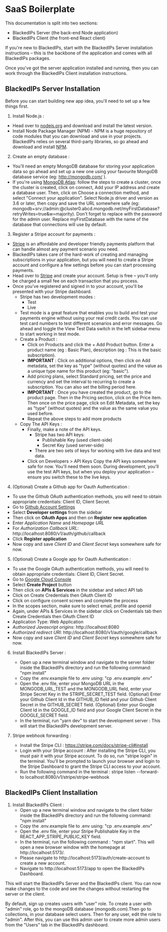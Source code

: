 # SaaS Boilerplate

This documentation is split into two sections:
- BlackedIPs Server (the back-end Node application) 
- BlackedIPs Client (the front-end React client)

If you're new to BlackedIPs, start with the BlackedIPs Server installation instructions – this is the backbone of the application and comes with all BlackedIPs packages.

Once you've got the server application installed and running, then you can work through the BlackedIPs Client installation instructions.

## BlackedIPs Server Installation

Before you can start building new app idea, you'll need to set up a few things first. 

1. Install Node.js : 
- Head over to [nodejs.org](nodejs.org) and download and install the latest version.
- Install Node Package Manager (NPM) - NPM is a huge repository of code modules that you can download and use in your projects. BlackedIPs relies on several third-party libraries, so go ahead and download and install [NPM](https://www.npmjs.com/get-npm).
2. Create an empty database :
- You'll need an empty MongoDB database for storing your application data so go ahead and set up a new one using your favourite MongoDB database service (eg: http://mongodb.com/ ).
- If you're using [MongoDB Atlas](http://mongodb.com/): follow the steps to create a cluster, once the cluster is created, click on connect, Add your IP address and create a database user. Then, click on Choose a connection method, and select "Connect your application". Select Node.js driver and version as 3.6 or later, then copy and save the URL somewhere safe (eg: mongodb+srv://admin:<password>@cluster0.abcd.mongodb.net/myFirstDatabase?retryWrites=true&w=majority). Don't forget to replace <password> with the password for the admin user. Replace myFirstDatabase with the name of the database that connections will use by default. 
3. Register a Stripe account for payments :
- [Stripe](stripe.com) is an affordable and developer friendly payments platform that can handle almost any payment scenario you need.
- BlackedIPs takes care of the hard-work of creating and managing subscriptions in your application, but you will need to create a Stripe account and configure a few settings before you can start processing payments.
- Head over to [Stripe](stripe.com) and create your account. Setup is free – you'll only be charged a small fee on each transaction that you process.
- Once you've registered and signed in to your account, you'll be presented with your Stripe dashboard.
	- Stripe has two development modes : 
		- Test
		- Live 
	- Test mode is a great feature that enables you to build and test your payments engine without using your real credit cards. You can use test card numbers to test different scenarios and error messages.
	Go ahead and toggle the View Test Data switch in the left sidebar menu to start working in test mode.
	- Create a Product : 
		- Click on Products and click the + Add Product button. Enter a product name (eg : Basic Plan), description (eg : This is the basic subscription). 
		- **IMPORTANT** : Click on additional options, then click on Add metadata, set the key as "type" (without quotes) and the value as a unique type name for	this product (eg: "basic").
		- Add pricing plans, select Standard pricing, set the price and currency and set the interval to recurring to create a subscription. You can also set 	the billing period here.
		- **IMPORTANT** : Once you have created the product, go to the product page. Then in the Pricing section, click on the Price item. Then once on the price page, click on Edit Metadata, set the key as "type" (without quotes) and the value as the same value you used before.
		- Repeat the above steps to add more products
	- Copy The API Keys : 
		- Finally, make a note of the API keys. 
			- Stripe has two API keys: 
				- Publishable Key (used client-side)
				- Secret Key (used server-side)
			- There are two sets of keys for working with live data and test data. 
		- Click on Developers > API Keys
			Copy the API keys somewhere safe for now. You'll need them soon. During development, you'll use the test API keys, but when you deploy your application – ensure you switch these to the live keys.
4. (Optional) Create a Github app for Oauth Authentication :
- To use the Github OAuth authentication methods, you will need to obtain appropriate credentials: Client ID, Client Secret.
- Go to [Github Account Settings](https://github.com/settings/profile)
- Select **Developer settings** from the sidebar
- Then click on **OAuth Apps** and then on **Register new application**
- Enter *Application Name* and *Homepage URL*
- For *Authorization Callback URL*: http://localhost:8080/v1/auth/github/callback
- Click **Register application**
- Now copy and save *Client ID* and *Client Secret* keys somewhere safe for now.

5. (Optional) Create a Google app for Oauth Authentication :
- To use the Google OAuth authentication methods, you will need to obtain appropriate credentials: Client ID, Client Secret.
- Go to [Google Cloud Console](https://console.cloud.google.com/home/dashboard)
- Select **Create Project** button
- Then click on **APIs & Services** in the sidebar and select API tab
- Click on Create Credentials then OAuth Client ID
- Click on configure consent screen and complete the process
- In the scopes section, make sure to select email, profile and openid
- Again, under APIs & Services in the sidebar click on Credentials tab then Create Credentials then OAuth Client ID
- Application Type: Web Application
- *Authorized Javascript origins*: http://localhost:8080
- *Authorized redirect URI*: http://localhost:8080/v1/auth/google/callback
- Now copy and save *Client ID* and *Client Secret* keys somewhere safe for now.

6. Install BlackedIPs Server :
	- Open up a new terminal window and navigate to the server folder inside the BlackedIPs directory and run the following command: "npm install"
	- Copy the .env.example file to .env using: "cp .env.example .env"
	- Open the .env file, enter your MongoDB URL in the MONGODB_URL_TEST and the MONGODB_URL field, enter your Stripe Secret Key in the STRIPE_SECRET_TEST field. (Optional) Enter your Github Client Id in the GITHUB_ID field and your Github Client Secret in the GITHUB_SECRET field. (Optional) Enter your Google Client Id in the GOOGLE_ID field and your Google Client Secret in the GOOGLE_SECRET field.
	- In the terminal, run "yarn dev" to start the development server : This will start the BlackedIPs development server.

7. Stripe webhook forwarding : 
	- Install the Stripe CLI : https://stripe.com/docs/stripe-cli#install
	- Login with your Stripe account : After installing the Stripe CLI, you must pair it with your Stripe account. To do so, run "stripe login" in the terminal. You’ll be prompted to launch your browser and login to the Stripe Dashboard to grant the Stripe CLI access to your account.
	- Run the following command in the terminal : stripe listen --forward-to localhost:8080/v1/stripe/stripe-webhook

## BlackedIPs Client Installation

1. Install BlackedIPs Client :
	* Open up a new terminal window and navigate to the client folder inside the BlackedIPs directory and run the following command: "npm install"
	* Copy the .env.example file to .env using: "cp .env.example .env"
	* Open the .env file, enter your Stripe Publishable Key in the REACT_APP_STRIPE_PUBLIC_KEY field.
	* In the terminal, run the following command : "npm start". This will open a new browser window with the homepage at http://localhost:5173/. 
	* Please navigate to http://localhost:5173/auth/create-account to create a new account.
	* Navigate to http://localhost:5173/app to open the BlackedIPs Dashboard.

This will start the BlackedIPs Server and the BlackedIPs client. You can now make changes to the code and see the changes without restarting the server or the client.

By default, sign up creates users with "user" role. To create a user with "admin" role, go to the mongoDB database (mongodb.com).Then go to collections, in your database select users. Then for any user, edit the role to "admin". After this, you can use this admin user to create more admin users from the "Users" tab in the BlackedIPs dashboard. 
